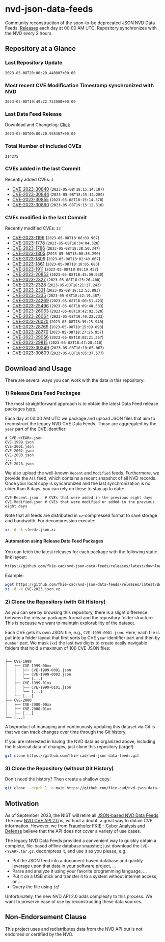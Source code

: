 # nvd-json-data-feeds

Community reconstruction of the soon-to-be deprecated JSON NVD Data Feeds. 
[Releases](releases/latest) each day at 00:00 AM UTC.
Repository synchronizes with the NVD every 2 hours.

## Repository at a Glance

### Last Repository Update

```plain
2023-05-08T20:00:29.440007+00:00
```

### Most recent CVE Modification Timestamp synchronized with NVD

```plain
2023-05-08T19:49:22.733000+00:00
```

### Last Data Feed Release

Download and Changelog: [Click](releases/latest)

```plain
2023-05-08T00:00:20.958367+00:00
```

### Total Number of included CVEs

```plain
214275
```

### CVEs added in the last Commit

Recently added CVEs: `4`

* [CVE-2023-30840](CVE-2023/CVE-2023-308xx/CVE-2023-30840.json) (`2023-05-08T18:15:14.187`)
* [CVE-2023-30844](CVE-2023/CVE-2023-308xx/CVE-2023-30844.json) (`2023-05-08T18:15:14.280`)
* [CVE-2023-30855](CVE-2023/CVE-2023-308xx/CVE-2023-30855.json) (`2023-05-08T18:15:14.370`)
* [CVE-2023-30860](CVE-2023/CVE-2023-308xx/CVE-2023-30860.json) (`2023-05-08T19:15:12.310`)


### CVEs modified in the last Commit

Recently modified CVEs: `23`

* [CVE-2023-1196](CVE-2023/CVE-2023-11xx/CVE-2023-1196.json) (`2023-05-08T18:06:09.907`)
* [CVE-2023-1778](CVE-2023/CVE-2023-17xx/CVE-2023-1778.json) (`2023-05-08T18:34:04.320`)
* [CVE-2023-1786](CVE-2023/CVE-2023-17xx/CVE-2023-1786.json) (`2023-05-08T18:38:50.347`)
* [CVE-2023-1805](CVE-2023/CVE-2023-18xx/CVE-2023-1805.json) (`2023-05-08T18:00:36.290`)
* [CVE-2023-1809](CVE-2023/CVE-2023-18xx/CVE-2023-1809.json) (`2023-05-08T18:02:40.667`)
* [CVE-2023-1861](CVE-2023/CVE-2023-18xx/CVE-2023-1861.json) (`2023-05-08T18:10:05.683`)
* [CVE-2023-1911](CVE-2023/CVE-2023-19xx/CVE-2023-1911.json) (`2023-05-08T18:09:10.457`)
* [CVE-2023-20853](CVE-2023/CVE-2023-208xx/CVE-2023-20853.json) (`2023-05-08T18:45:09.930`)
* [CVE-2023-2327](CVE-2023/CVE-2023-23xx/CVE-2023-2327.json) (`2023-05-08T18:25:26.400`)
* [CVE-2023-2328](CVE-2023/CVE-2023-23xx/CVE-2023-2328.json) (`2023-05-08T18:21:27.243`)
* [CVE-2023-2331](CVE-2023/CVE-2023-23xx/CVE-2023-2331.json) (`2023-05-08T18:12:53.883`)
* [CVE-2023-2335](CVE-2023/CVE-2023-23xx/CVE-2023-2335.json) (`2023-05-08T18:42:19.487`)
* [CVE-2023-24269](CVE-2023/CVE-2023-242xx/CVE-2023-24269.json) (`2023-05-08T18:00:51.423`)
* [CVE-2023-25496](CVE-2023/CVE-2023-254xx/CVE-2023-25496.json) (`2023-05-08T18:09:48.533`)
* [CVE-2023-26063](CVE-2023/CVE-2023-260xx/CVE-2023-26063.json) (`2023-05-08T19:42:02.520`)
* [CVE-2023-26064](CVE-2023/CVE-2023-260xx/CVE-2023-26064.json) (`2023-05-08T19:49:22.733`)
* [CVE-2023-26070](CVE-2023/CVE-2023-260xx/CVE-2023-26070.json) (`2023-05-08T18:39:25.940`)
* [CVE-2023-28769](CVE-2023/CVE-2023-287xx/CVE-2023-28769.json) (`2023-05-08T18:15:09.893`)
* [CVE-2023-28770](CVE-2023/CVE-2023-287xx/CVE-2023-28770.json) (`2023-05-08T18:27:26.957`)
* [CVE-2023-29056](CVE-2023/CVE-2023-290xx/CVE-2023-29056.json) (`2023-05-08T18:02:21.357`)
* [CVE-2023-29815](CVE-2023/CVE-2023-298xx/CVE-2023-29815.json) (`2023-05-08T18:47:28.410`)
* [CVE-2023-30349](CVE-2023/CVE-2023-303xx/CVE-2023-30349.json) (`2023-05-08T18:10:05.067`)
* [CVE-2023-30609](CVE-2023/CVE-2023-306xx/CVE-2023-30609.json) (`2023-05-08T18:05:37.577`)


## Download and Usage

There are several ways you can work with the data in this repository:

### 1) Release Data Feed Packages

The most straightforward approach is to obtain the latest Data Feed release packages [here](releases/latest).

Each day at 00:00 AM UTC we package and upload JSON files that aim to reconstruct the legacy NVD CVE Data Feeds.
Those are aggregated by the `year` part of the CVE identifier:

```
# CVE-<YEAR>.json
CVE-1999.json
CVE-2001.json
CVE-2002.json
CVE-2003.json
[...]
CVE-2023.json
```

We also upload the well-known `Recent` and `Modified` feeds.
Furthermore, we provide the `All` feed, which contains a recent snapshot of all NVD records.
Once your local copy is synchronized and the last synchronization is no older than 8 days, you can rely on these to stay up to date:

```plain
CVE-Recent.json   # CVEs that were added in the previous eight days
CVE-Modified.json # CVEs that were modified or added in the previous eight days
```

Note that all feeds are distributed in `xz`-compressed format to save storage and bandwidth.
For decompression execute:

```sh
xz -d -k <feed>.json.xz
```


#### Automation using Release Data Feed Packages

You can fetch the latest releases for each package with the following static link layout:

```sh
https://github.com/fkie-cad/nvd-json-data-feeds/releases/latest/download/CVE-<YEAR>.json.xz
```

Example:

```sh
wget https://github.com/fkie-cad/nvd-json-data-feeds/releases/latest/download/CVE-2023.json.xz
xz -d -k CVE-2023.json.xz
```

### 2) Clone the Repository (with Git History)

As you can see by browsing this repository, there is a slight difference between the release packages format and the repository folder structure.
This is because we want to maintain explorability of the dataset.

Each CVE gets its own JSON file, e.g., `CVE-1999-0001.json`.
Here, each file is put into a folder layout that first sorts by CVE `year` identifier part and then by `number` part.
We mask (`xx`) the last two digits to create easily navigable folders that hold a maximum of 100 CVE JSON files:

```plain
.
├── CVE-1999
│   ├── CVE-1999-00xx
│   │   ├── CVE-1999-0001.json
│   │   ├── CVE-1999-0002.json
│   │   └── [...]
│   ├── CVE-1999-01xx
│   │   ├── CVE-1999-0101.json
│   │   └── [...]
│   └── [...]
├── CVE-2000
│   ├── CVE-2000-00xx
│   ├── CVE-2000-01xx
│   └── [...]
└── [...]
```

A byproduct of managing and continuously updating this dataset via Git is that we can track changes over time through the Git history.

If you are interested in having the NVD data as organized above, including the historical data of changes, just clone this repository (large!):

```sh
git clone https://github.com/fkie-cad/nvd-json-data-feeds.git
```

### 3) Clone the Repository (without Git History)

Don't need the history? Then create a shallow copy:

```sh
git clone --depth 1 -b main https://github.com/fkie-cad/nvd-json-data-feeds.git
```

## Motivation

As of September 2023, the NIST will retire all [JSON-based NVD Data Feeds](https://nvd.nist.gov/vuln/data-feeds#divRetirementBanner-1).
The new [NVD CVE API 2.0](https://nvd.nist.gov/developers/vulnerabilities) is, without a doubt, a great way to obtain CVE information.
However, we from [Fraunhofer FKIE - Cyber Analysis and Defense](https://www.fkie.fraunhofer.de/en/departments/cad.html) believe that the API does not cover a variety of use cases.

The legacy NVD Data Feeds provided a convenient way to quickly obtain a complete, file-based offline database snapshot; just download the `CVE-<YEAR>.tar.gz`, decompress it, and use it as you please, e.g.:

* Put the JSON feed into a document-based database and quickly leverage upon that data in your software project, ...
* Parse and analyze it using your favorite programming language, ...
* Put it on a USB stick and transfer it to a system without internet access, or ...
* Query the file using `jq`!

Unfortunately, the new NVD API 2.0 adds complexity to this process.
We want to preserve ease of use by reconstructing these data sources.

## Non-Endorsement Clause

This project uses and redistributes data from the NVD API but is not endorsed or certified by the NVD.